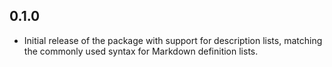 ## 0.1.0

- Initial release of the package with support for description lists,
  matching the commonly used syntax for Markdown definition lists.
